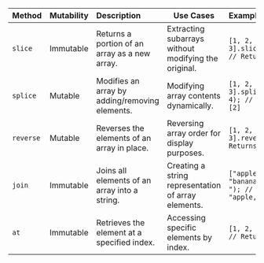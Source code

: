 
| Method    | Mutability | Description                                    | Use Cases                                            | Example                                                      |
| --------- | ---------- |:---------------------------------------------- | ---------------------------------------------------- |:------------------------------------------------------------ |
| `slice`   | Immutable  | Returns a portion of an array as a new array.  | Extracting subarrays without modifying the original. | `[1, 2, 3].slice(1, 2); // Returns [2]`                      |
| `splice`  | Mutable    | Modifies an array by adding/removing elements. | Modifying array contents dynamically.                | `[1, 2, 3].splice(1, 1, 4); // Returns [2]`                  |
| `reverse` | Mutable    | Reverses the elements of an array in place.    | Reversing array order for display purposes.          | `[1, 2, 3].reverse(); // Returns [3, 2, 1]`                  |
| `join`    | Immutable  | Joins all elements of an array into a string.  | Creating a string representation of array elements.  | `["apple", "banana"].join(", "); // Returns "apple, banana"` |
| `at`      | Immutable  | Retrieves the element at a specified index.    | Accessing specific elements by index.                | `[1, 2, 3].at(1); // Returns 2`                              |
